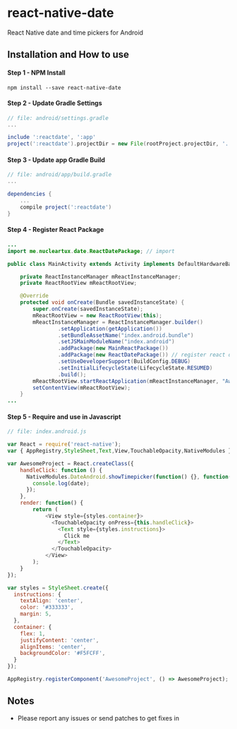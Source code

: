 # react-native-date
React Native date and time pickers for Android

## Installation and How to use

#### Step 1 - NPM Install

```shell
npm install --save react-native-date
```
#### Step 2 - Update Gradle Settings

```gradle
// file: android/settings.gradle
...

include ':reactdate', ':app'
project(':reactdate').projectDir = new File(rootProject.projectDir, '../node_modules/react-native-date')
```

#### Step 3 - Update app Gradle Build

```gradle
// file: android/app/build.gradle
...

dependencies {
    ...
    compile project(':reactdate')
}
```

#### Step 4 - Register React Package

```java
...
import me.nucleartux.date.ReactDatePackage; // import

public class MainActivity extends Activity implements DefaultHardwareBackBtnHandler {

    private ReactInstanceManager mReactInstanceManager;
    private ReactRootView mReactRootView;

    @Override
    protected void onCreate(Bundle savedInstanceState) {
        super.onCreate(savedInstanceState);
        mReactRootView = new ReactRootView(this);
        mReactInstanceManager = ReactInstanceManager.builder()
                .setApplication(getApplication())
                .setBundleAssetName("index.android.bundle")
                .setJSMainModuleName("index.android")
                .addPackage(new MainReactPackage())
                .addPackage(new ReactDatePackage()) // register react date package here
                .setUseDeveloperSupport(BuildConfig.DEBUG)
                .setInitialLifecycleState(LifecycleState.RESUMED)
                .build();
        mReactRootView.startReactApplication(mReactInstanceManager, "AwesomeProject", null);
        setContentView(mReactRootView);
    }
...

```

#### Step 5 - Require and use in Javascript

```js
// file: index.android.js

var React = require('react-native');
var { AppRegistry,StyleSheet,Text,View,TouchableOpacity,NativeModules } = React;

var AwesomeProject = React.createClass({
    handleClick: function () {
      NativeModules.DateAndroid.showTimepicker(function() {}, function(date) {
        console.log(date);
      });
    },
    render: function() {
        return (
            <View style={styles.container}>
              <TouchableOpacity onPress={this.handleClick}>
                <Text style={styles.instructions}>
                  Click me
                </Text>
              </TouchableOpacity>
            </View>
        );
    }
});

var styles = StyleSheet.create({
  instructions: {
    textAlign: 'center',
    color: '#333333',
    margin: 5,
  },
  container: {
    flex: 1,
    justifyContent: 'center',
    alignItems: 'center',
    backgroundColor: '#F5FCFF',
  }
});

AppRegistry.registerComponent('AwesomeProject', () => AwesomeProject);
```


## Notes
- Please report any issues or send patches to get fixes in
